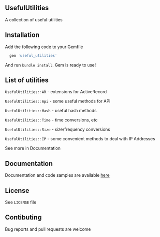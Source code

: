 ## UsefulUtilities

A collection of useful utilities

## Installation
Add the following code to your Gemfile

```ruby
  gem 'useful_utilities'
```
And run `bundle install`. Gem is ready to use!

## List of utilities

`UsefulUtilities::AR` - extensions for ActiveRecord

`UsefulUtilities::Api` - some useful methods for API

`UsefulUtilities::Hash` - useful hash methods

`UsefulUtilities::Time` - time conversions, etc

`UsefulUtilities::Size` - size/frequency conversions

`UsefulUtilities::IP` - some convenient methods to deal with IP Addresses

See more in Documentation

## Documentation

Documentation and code samples are available [here](http://www.rubydoc.info/gems/useful_utilities/)

## License

See `LICENSE` file

## Contibuting

Bug reports and pull requests are welcome
